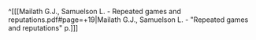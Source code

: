 ^[[[Mailath G.J., Samuelson L. - Repeated games and reputations.pdf#page=+19|Mailath G.J., Samuelson L. - "Repeated games and reputations" p.]]]